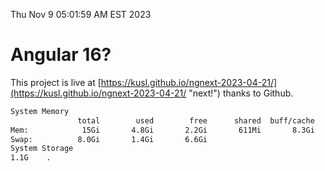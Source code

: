 Thu Nov  9 05:01:59 AM EST 2023

# Angular 16?


This project is live at [https://kusl.github.io/ngnext-2023-04-21/](https://kusl.github.io/ngnext-2023-04-21/ "next!") thanks to Github.

```bash
System Memory
               total        used        free      shared  buff/cache   available
Mem:            15Gi       4.8Gi       2.2Gi       611Mi       8.3Gi       9.5Gi
Swap:          8.0Gi       1.4Gi       6.6Gi
System Storage
1.1G	.
```
```bash
